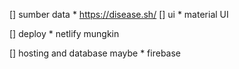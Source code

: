 [] sumber data 
	* https://disease.sh/
[] ui
	* material UI 

[] deploy
	* netlify mungkin 

[] hosting and database maybe
	* firebase 